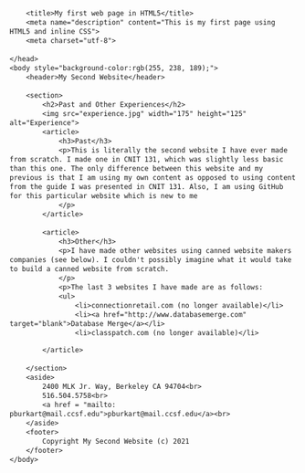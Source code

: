 <!DOCTYPE html>

<html lang="en">
    <head>

        <title>My first web page in HTML5</title>
        <meta name="description" content="This is my first page using HTML5 and inline CSS">
        <meta charset="utf-8">

    </head>
    <body style="background-color:rgb(255, 238, 189);">
        <header>My Second Website</header>
        
        <section>
            <h2>Past and Other Experiences</h2>
            <img src="experience.jpg" width="175" height="125" alt="Experience">
            <article>
                <h3>Past</h3>
                <p>This is literally the second website I have ever made from scratch. I made one in CNIT 131, which was slightly less basic than this one. The only difference between this website and my previous is that I am using my own content as opposed to using content from the guide I was presented in CNIT 131. Also, I am using GitHub for this particular website which is new to me
                </p>
            </article>

            <article>
                <h3>Other</h3>
                <p>I have made other websites using canned website makers companies (see below). I couldn't possibly imagine what it would take to build a canned website from scratch.
                </p>
                <p>The last 3 websites I have made are as follows:
                <ul>
                    <li>connectionretail.com (no longer available)</li>
                    <li><a href="http://www.databasemerge.com" target="blank">Database Merge</a></li>
                    <li>classpatch.com (no longer available)</li>
</ul>
                
            </article>
    
        </section>
        <aside>
            2400 MLK Jr. Way, Berkeley CA 94704<br>
            516.504.5758<br>
            <a href = "mailto: pburkart@mail.ccsf.edu">pburkart@mail.ccsf.edu</a><br>
        </aside>
        <footer>
            Copyright My Second Website (c) 2021
        </footer>
    </body>
</html>

